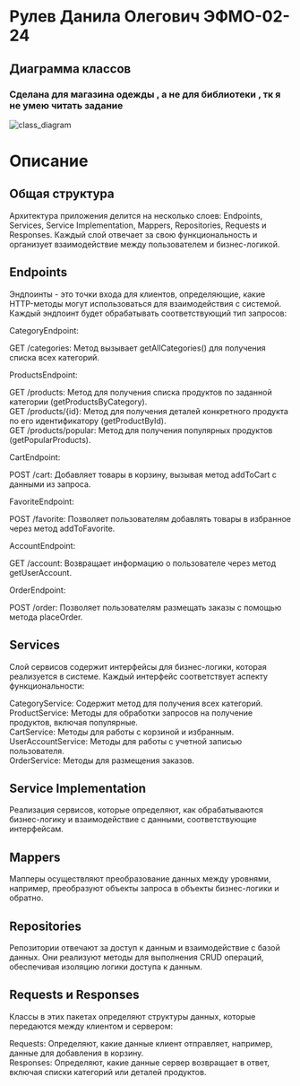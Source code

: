 # Рулев Данила Олегович ЭФМО-02-24

## Диаграмма классов

### Сделана для магазина одежды , а не для библиотеки , тк я не умею читать задание  


![class_diagram](https://github.com/user-attachments/assets/00976371-a2d5-4edd-82d7-b82e6c310199)



# Описание 

## Общая структура
Архитектура приложения делится на несколько слоев: Endpoints, Services, Service Implementation, Mappers, Repositories, Requests и Responses. Каждый слой отвечает за свою функциональность и организует взаимодействие между пользователем и бизнес-логикой.

## Endpoints
Эндпоинты - это точки входа для клиентов, определяющие, какие HTTP-методы могут использоваться для взаимодействия с системой. Каждый эндпоинт будет обрабатывать соответствующий тип запросов:

CategoryEndpoint:  

GET /categories: Метод вызывает getAllCategories() для получения списка всех категорий.  

ProductsEndpoint:

GET /products: Метод для получения списка продуктов по заданной категории (getProductsByCategory).  
GET /products/{id}: Метод для получения деталей конкретного продукта по его идентификатору (getProductById).  
GET /products/popular: Метод для получения популярных продуктов (getPopularProducts).  

CartEndpoint:  

POST /cart: Добавляет товары в корзину, вызывая метод addToCart с данными из запроса.  

FavoriteEndpoint:  

POST /favorite: Позволяет пользователям добавлять товары в избранное через метод addToFavorite.  

AccountEndpoint:  

GET /account: Возвращает информацию о пользователе через метод getUserAccount.  

OrderEndpoint:  

POST /order: Позволяет пользователям размещать заказы с помощью метода placeOrder.  
## Services
Слой сервисов содержит интерфейсы для бизнес-логики, которая реализуется в системе. Каждый интерфейс соответствует аспекту функциональности:

CategoryService: Содержит метод для получения всех категорий.  
ProductService: Методы для обработки запросов на получение продуктов, включая популярные.  
CartService: Методы для работы с корзиной и избранным.  
UserAccountService: Методы для работы с учетной записью пользователя.  
OrderService: Методы для размещения заказов.  

## Service Implementation
Реализация сервисов, которые определяют, как обрабатываются бизнес-логику и взаимодействие с данными, соответствующие интерфейсам.

## Mappers
Мапперы осуществляют преобразование данных между уровнями, например, преобразуют объекты запроса в объекты бизнес-логики и обратно.

## Repositories
Репозитории отвечают за доступ к данным и взаимодействие с базой данных. Они реализуют методы для выполнения CRUD операций, обеспечивая изоляцию логики доступа к данным.

## Requests и Responses
Классы в этих пакетах определяют структуры данных, которые передаются между клиентом и сервером:

Requests: Определяют, какие данные клиент отправляет, например, данные для добавления в корзину.  
Responses: Определяют, какие данные сервер возвращает в ответ, включая списки категорий или деталей продуктов.
